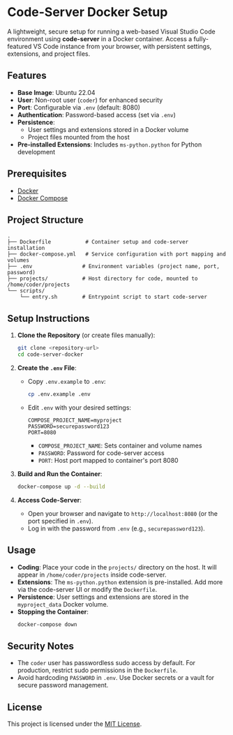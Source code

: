 # Code-Server Docker Setup

A lightweight, secure setup for running a web-based Visual Studio Code environment using **code-server** in a Docker container. Access a fully-featured VS Code instance from your browser, with persistent settings, extensions, and project files.

## Features

- **Base Image**: Ubuntu 22.04
- **User**: Non-root user (`coder`) for enhanced security
- **Port**: Configurable via `.env` (default: 8080)
- **Authentication**: Password-based access (set via `.env`)
- **Persistence**:
  - User settings and extensions stored in a Docker volume
  - Project files mounted from the host
- **Pre-installed Extensions**: Includes `ms-python.python` for Python development

## Prerequisites

- [Docker](https://docs.docker.com/get-docker/)
- [Docker Compose](https://docs.docker.com/compose/install/)

## Project Structure

```
.
├── Dockerfile           # Container setup and code-server installation
├── docker-compose.yml   # Service configuration with port mapping and volumes
├── .env                # Environment variables (project name, port, password)
├── projects/           # Host directory for code, mounted to /home/coder/projects
└── scripts/
    └── entry.sh        # Entrypoint script to start code-server
```

## Setup Instructions

1. **Clone the Repository** (or create files manually):
   ```bash
   git clone <repository-url>
   cd code-server-docker
   ```

2. **Create the `.env` File**:
   - Copy `.env.example` to `.env`:
     ```bash
     cp .env.example .env
     ```
   - Edit `.env` with your desired settings:
     ```env
     COMPOSE_PROJECT_NAME=myproject
     PASSWORD=securepassword123
     PORT=8080
     ```
     - `COMPOSE_PROJECT_NAME`: Sets container and volume names
     - `PASSWORD`: Password for code-server access
     - `PORT`: Host port mapped to container's port 8080

3. **Build and Run the Container**:
   ```bash
   docker-compose up -d --build
   ```

4. **Access Code-Server**:
   - Open your browser and navigate to `http://localhost:8080` (or the port specified in `.env`).
   - Log in with the password from `.env` (e.g., `securepassword123`).

## Usage

- **Coding**: Place your code in the `projects/` directory on the host. It will appear in `/home/coder/projects` inside code-server.
- **Extensions**: The `ms-python.python` extension is pre-installed. Add more via the code-server UI or modify the `Dockerfile`.
- **Persistence**: User settings and extensions are stored in the `myproject_data` Docker volume.
- **Stopping the Container**:
  ```bash
  docker-compose down
  ```

## Security Notes

- The `coder` user has passwordless sudo access by default. For production, restrict sudo permissions in the `Dockerfile`.
- Avoid hardcoding `PASSWORD` in `.env`. Use Docker secrets or a vault for secure password management.

## License

This project is licensed under the [MIT License](LICENSE).
